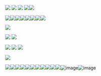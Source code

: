![](https://64.media.tumblr.com/a59be191cf0b5b3aca6e399cc732fc67/a90b3577a3e0f9a6-82/s75x75_c1/94ae1e7c83147ffcbdc3030e8385dc7a1b8e338a.gifv) ![](https://64.media.tumblr.com/6903702d8cdb015369d3090b2f4478d8/721bd8f968d232a6-e7/s250x400/8e6f9303355e5d4be08d37b8ce97c500f28736db.gifv)  ![](https://64.media.tumblr.com/5ab9c24c40477a0f2f7d299b75c5bcc2/5236571abd779e3a-26/s250x400/f9bcb98b6ba1b1ad6ac68d81d300939be7a2ae19.gifv) ![](https://64.media.tumblr.com/a9306c9d26c0eae3b3be3f8012947354/tumblr_py2xsrrqF51xlx2ufo1_250.gifv)![](https://64.media.tumblr.com/b8cf77237983c873147d1ceb66258772/00cb86a729bb03b3-8e/s75x75_c1/d906ad4154efddc59f2335789df33b8958bd1dcb.gifv)

![](https://64.media.tumblr.com/34530cdec32ed589c37218de6380eab8/2ab9cf95500e4db9-58/s100x200/e262ef696a714b6215eb7581c8fdca82c6b66e63.pnj)![](https://64.media.tumblr.com/06bf8585dccd7a074bf609f18f83ad5f/2ab9cf95500e4db9-82/s100x200/a88efb13691cee5d8167172759c983e1fdf4c783.pnj)![](https://64.media.tumblr.com/601f4b12f23385428bdd85612744f169/2ab9cf95500e4db9-62/s100x200/fc9eebd81331d9c065a74adf1e945f7586854605.pnj)![](https://64.media.tumblr.com/4104d3f9948477c66c34256cf8e4d3e7/ce369a681d94668b-f8/s100x200/be191cd64cf475fda64b5db336e51c2cde3f20f7.pnj)![](https://64.media.tumblr.com/5f940fc85fd910e7974c19c776e17e24/2ab9cf95500e4db9-5b/s100x200/2a27e559a99f8c22d0cc1a66d4f22dbcab8f3b9b.pnj)![](https://64.media.tumblr.com/d4d675a4fba6796018b1423be0057440/2ab9cf95500e4db9-70/s100x200/9f73cfb2fd40041de5aa9e951360d64a524fe8ac.pnj)![](https://64.media.tumblr.com/aeae60da8d82e6fce9f7200c4b19cbc5/2ab9cf95500e4db9-c5/s100x200/c18d178cf62047452afb2d69e3804999af771942.pnj)![](https://64.media.tumblr.com/949e0b0e600537615ff7925eb6cdbabf/af87d41c3d5756f2-bc/s100x200/01bdffffc5d3b98fc83a337744f1565742619d03.pnj)


![](https://blinkies.cafe/b/display/0269-sickashell.gif)

 ![](https://64.media.tumblr.com/e02ba6eb8d2cd35691172129de5ed895/1a375e04625d595d-d2/s500x750/cbef04562ce805e42f6cf6a3fe954205c360aa27.gifv) ![](https://64.media.tumblr.com/92c60ce673082df6c93f73f8d2d2000c/76d73ccfd68cb246-14/s500x750/fb49315628ec0fcd140ef802ce595188ed633560.gifv)

 ![](https://64.media.tumblr.com/6dcf9615475a7daf24a8ed7ec2bc6a34/b8ef9f5448602a9e-06/s250x400/464c830f6c98084f05ab480abd7ef046b0e2be99.gifv) ![](https://64.media.tumblr.com/65886a5a832a72f1e785c68986ec386b/efc8156a101570f5-a5/s250x400/fd53bda08106ad84fd06b68d99715fab877bcec2.gifv) ![](https://64.media.tumblr.com/12e3ced7afa253102002fac2a2ce093f/a5f312680aee2872-7d/s250x400/3affcb403db215e5f140c7619ceac48bb9c489db.gifv) 

![](https://64.media.tumblr.com/5bf33227766bd5662a70b7d6fc9a1274/197f12fa82e27886-0b/s640x960/2efcf4b071e8c159055310f21ac0462ecf6cdcde.gifv)

![](https://64.media.tumblr.com/d02755874eeecef5e40579cfbbfcc22f/af87d41c3d5756f2-0e/s100x200/eefb447a2b8f46c586654e2986ce304041820b97.pnj)![](https://64.media.tumblr.com/b7fde67de13b02dc798c57c575832421/af87d41c3d5756f2-c6/s100x200/a5fc2ecb72323bc3a3d6e64a87ef9e457750c829.pnj)![](https://64.media.tumblr.com/dacccb6d6d0143ed6afef83d1f9ad6b8/2b522e2e85828396-5e/s100x200/c9e69b4abb6370f357843cc09a6eb8b2e380427b.pnj)![](https://64.media.tumblr.com/923f042ccff77644b3566ec64ffe781a/1aefeced37ef47a9-79/s100x200/d6b37bf18e1eae84d1dbcef23d86cb313472dc85.pnj)![](https://64.media.tumblr.com/509d66e20d06415b7a32a4bbfcb118be/b3fcb4ba95078757-53/s100x200/bf628a8f752524b88f99af4733a4061e302f4113.pnj)![](https://64.media.tumblr.com/42a46d57d69ed147fc89bb065f9517a6/758556272532b651-31/s100x200/8cff5b6598077719005b331ccc6ff823f28a62c8.pnj)![](https://64.media.tumblr.com/a42774948e27b2de3b4a0b5cd0618179/ef857000f1bf6bba-d5/s100x200/b4bec2b283599a60e060c5f7714a2a4123a5164a.pnj)![](https://64.media.tumblr.com/c2513ac550658235580533266110b86f/572ae553ea4eed12-73/s100x200/bcd9a88a1d5b77509902de4c0c982cc71d98a4da.pnj)![](https://64.media.tumblr.com/4ba1e9e044d7b9d15ca8802bd31b8d70/d75f79ba8da9c3a5-2b/s100x200/10bd358614f053fb9261cf5be42e39f4ec996ddf.pnj)![](https://64.media.tumblr.com/2aaeadf5661102d86f6e306a41d0a101/e7ae57203a60af19-6e/s100x200/6910112904fa49d2547a1afc5a9d1699b9f5fbd3.gifv)![](https://64.media.tumblr.com/21975f989896e052f90b0974f5195347/tumblr_pwt4flKfdD1xbgu08o2_100.pnj)![image](https://github.com/RottedOleander/RottedOleander/assets/83630131/e88c6476-2c6f-4017-8cee-9c3b4984f54c)![image](https://github.com/RottedOleander/RottedOleander/assets/83630131/cd20e956-ab22-48a1-afab-a4fd17cc3503)


